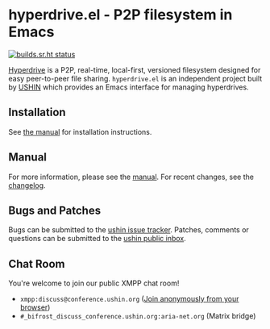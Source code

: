# hyperdrive.el - P2P filesystem in Emacs

[![builds.sr.ht status](https://builds.sr.ht/~ushin/.svg)](https://builds.sr.ht/~ushin/?)

[Hyperdrive](https://docs.holepunch.to/building-blocks/hyperdrive) is a P2P, real-time, local-first, versioned
filesystem designed for easy peer-to-peer file sharing.
`hyperdrive.el` is an independent project built by [USHIN](https://ushin.org) which
provides an Emacs interface for managing hyperdrives.

## Installation

See [the
manual](https://ushin.org/hyperdrive/hyperdrive-manual.html#Installation)
for installation instructions.

## Manual

For more information, please see the
[manual](https://ushin.org/hyperdrive/hyperdrive-manual.html). For recent
changes, see the [changelog](CHANGELOG.org).

## Bugs and Patches

Bugs can be submitted to the [ushin issue tracker](https://todo.sr.ht/~ushin/ushin). Patches, comments or
questions can be submitted to the [ushin public inbox](https://lists.sr.ht/~ushin/ushin).

## Chat Room

You're welcome to join our public XMPP chat
room!

- `xmpp:discuss@conference.ushin.org` ([Join anonymously from your browser](https://anonymous.cheogram.com/discuss@conference.ushin.org))
- `#_bifrost_discuss_conference.ushin.org:aria-net.org` (Matrix bridge)
